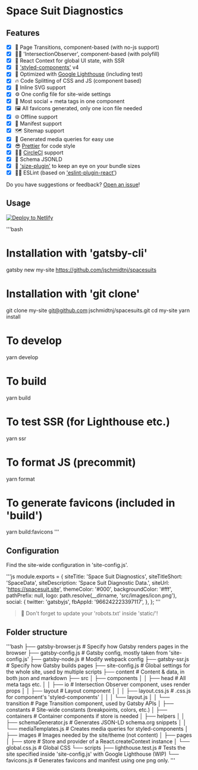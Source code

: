 # Space Suit Diagnostics

## Features

- [X] 🤩 Page Transitions, component-based (with no-js support)
- [X] 👮‍♂️ 'IntersectionObserver', component-based (with polyfill)
- [X] 🌿 React Context for global UI state, with SSR
- [X] 💅 ['styled-components'](https://www.styled-components.com/) v4
- [X] 💯 Optimized with [Google Lighthouse](https://developers.google.com/web/tools/lighthouse/) (including test)
- [X] 🔥 Code Splitting of CSS and JS (component based)
- [X] 🔪 Inline SVG support
- [X] ⚙️ One config file for site-wide settings
- [X] 💙 Most social + meta tags in one component
- [X] 🖼 All favicons generated, only one icon file needed
- [X] 🌐 Offline support
- [X] 📄 Manifest support
- [X] 🗺 Sitemap support
- [X] 📱 Generated media queries for easy use
- [X] 😎 [Prettier](https://prettier.io/) for code style
- [X] 👷‍♂️ [CircleCI](https://circleci.com/) support
- [X] 🐙 Schema JSONLD
- [X] 🔎 ['size-plugin'](https://github.com/GoogleChromeLabs/size-plugin) to keep an eye on your bundle sizes
- [X] 👨‍🏫 ESLint (based on ['eslint-plugin-react'](./.eslintrc))

Do you have suggestions or feedback? [Open an issue](https://github.com/fabe/gatsby-universal/issues/new)!

## Usage

[![Deploy to Netlify](https://www.netlify.com/img/deploy/button.svg)](https://app.netlify.com/start/deploy?repository=https://github.com/jschmidtnj/spacesuits)

'''bash
# Installation with 'gatsby-cli'
gatsby new my-site https://github.com/jschmidtnj/spacesuits

# Installation with 'git clone'
git clone my-site git@github.com:jschmidtnj/spacesuits.git
cd my-site
yarn install

# To develop
yarn develop

# To build
yarn build

# To test SSR (for Lighthouse etc.)
yarn ssr

# To format JS (precommit)
yarn format

# To generate favicons (included in 'build')
yarn build:favicons
'''

## Configuration

Find the site-wide configuration in 'site-config.js'.

'''js
module.exports = {
  siteTitle: 'Space Suit Diagnostics',
  siteTitleShort: 'SpaceData',
  siteDescription: 'Space Suit Diagnostic Data.',
  siteUrl: 'https://spacesuit.site',
  themeColor: '#000',
  backgroundColor: '#fff',
  pathPrefix: null,
  logo: path.resolve(__dirname, 'src/images/icon.png'),
  social: {
    twitter: 'gatsbyjs',
    fbAppId: '966242223397117',
  },
};
'''

> 🚨 Don't forget to update your 'robots.txt' inside 'static/'!

## Folder structure
'''bash
├── gatsby-browser.js # Specify how Gatsby renders pages in the browser
├── gatsby-config.js # Gatsby config, mostly taken from 'site-config.js'
├── gatsby-node.js # Modify webpack config
├── gatsby-ssr.js # Specify how Gatsby builds pages
├── site-config.js # Global settings for the whole site, used by multiple scripts
├── content # Content & data, in both json and markdown
├── src
│   ├── components
│   │   ├── head # All meta tags etc.
│   │   ├── io # Intersection Observer component, uses render props
│   │   ├── layout # Layout component
│   │   │   ├── layout.css.js # .css.js for component's 'styled-components'
│   │   │   └── layout.js
│   │   └── transition # Page Transition component, used by Gatsby APIs
│   ├── constants # Site-wide constants (breakpoints, colors, etc.)
│   ├── containers # Container components if store is needed
│   ├── helpers
│   │   ├── schemaGenerator.js # Generates JSON-LD schema.org snippets
│   │   └── mediaTemplates.js # Creates media queries for styled-components
│   ├── images # Images needed by the site/theme (not content)
│   ├── pages
│   ├── store # Store and provider of a React.createContext instance
│   └── global.css.js # Global CSS
└── scripts
    ├── lighthouse.test.js # Tests the site specified inside 'site-config.js' with Google Lighthouse (WIP)
    └── favicons.js # Generates favicons and manifest using one png only.
'''
